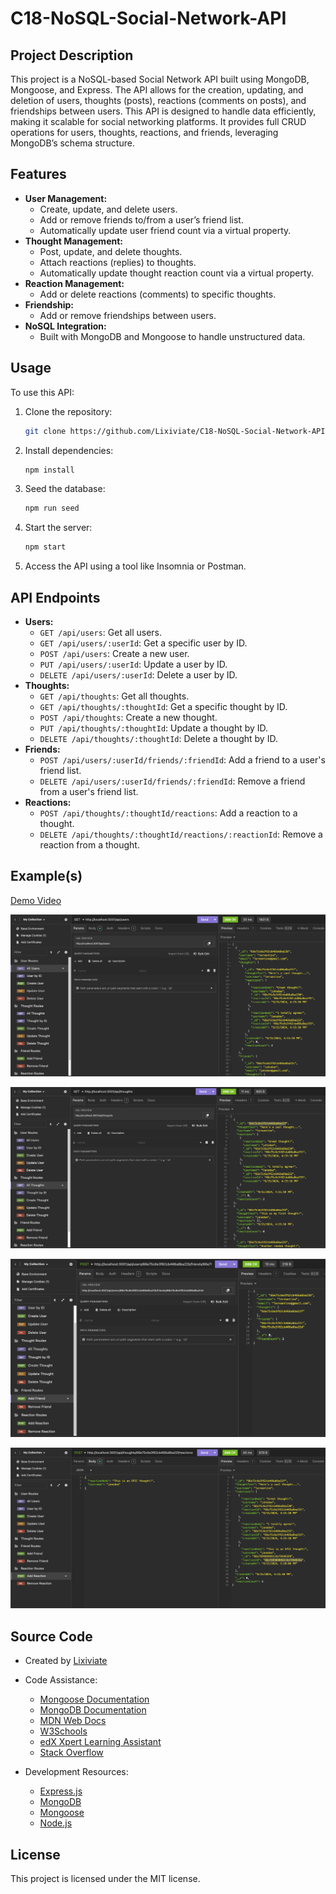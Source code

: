 # C18-NoSQL-Social-Network-API

## Project Description

This project is a NoSQL-based Social Network API built using MongoDB, Mongoose, and Express. The API allows for the creation, updating, and deletion of users, thoughts (posts), reactions (comments on posts), and friendships between users. This API is designed to handle data efficiently, making it scalable for social networking platforms. It provides full CRUD operations for users, thoughts, reactions, and friends, leveraging MongoDB’s schema structure.

## Features

- **User Management:**
  - Create, update, and delete users.
  - Add or remove friends to/from a user’s friend list.
  - Automatically update user friend count via a virtual property.
- **Thought Management:**
  - Post, update, and delete thoughts.
  - Attach reactions (replies) to thoughts.
  - Automatically update thought reaction count via a virtual property.
- **Reaction Management:**
  - Add or delete reactions (comments) to specific thoughts.
- **Friendship:**
  - Add or remove friendships between users.
- **NoSQL Integration:**
  - Built with MongoDB and Mongoose to handle unstructured data.

## Usage

To use this API:

1. Clone the repository:
   ```bash
   git clone https://github.com/Lixiviate/C18-NoSQL-Social-Network-API.git
   ```
2. Install dependencies:
   ```bash
   npm install
   ```
3. Seed the database:
   ```bash
   npm run seed
   ```
4. Start the server:
   ```bash
   npm start
   ```
5. Access the API using a tool like Insomnia or Postman.

## API Endpoints

- **Users:**
  - `GET /api/users`: Get all users.
  - `GET /api/users/:userId`: Get a specific user by ID.
  - `POST /api/users`: Create a new user.
  - `PUT /api/users/:userId`: Update a user by ID.
  - `DELETE /api/users/:userId`: Delete a user by ID.
- **Thoughts:**
  - `GET /api/thoughts`: Get all thoughts.
  - `GET /api/thoughts/:thoughtId`: Get a specific thought by ID.
  - `POST /api/thoughts`: Create a new thought.
  - `PUT /api/thoughts/:thoughtId`: Update a thought by ID.
  - `DELETE /api/thoughts/:thoughtId`: Delete a thought by ID.
- **Friends:**
  - `POST /api/users/:userId/friends/:friendId`: Add a friend to a user's friend list.
  - `DELETE /api/users/:userId/friends/:friendId`: Remove a friend from a user's friend list.
- **Reactions:**
  - `POST /api/thoughts/:thoughtId/reactions`: Add a reaction to a thought.
  - `DELETE /api/thoughts/:thoughtId/reactions/:reactionId`: Remove a reaction from a thought.

## Example(s)

[Demo Video]()

![Example](./images//usersExample.png)

![Example](./images/thoughtsExample.png)

![Example](./images/addFriendExample.png)

![Example](./images/addReactionExample.png)

## Source Code

- Created by [Lixiviate](https://github.com/Lixiviate)

- Code Assistance:

  - [Mongoose Documentation](https://mongoosejs.com/)
  - [MongoDB Documentation](https://www.mongodb.com/docs/)
  - [MDN Web Docs](https://developer.mozilla.org/en-US/)
  - [W3Schools](https://www.w3schools.com/)
  - [edX Xpert Learning Assistant](https://www.edx.org/)
  - [Stack Overflow](https://stackoverflow.com/)

- Development Resources:

  - [Express.js](https://www.npmjs.com/package/express)
  - [MongoDB](https://www.mongodb.com/)
  - [Mongoose](https://www.npmjs.com/package/mongoose)
  - [Node.js](https://nodejs.org/)

## License

This project is licensed under the MIT license.
